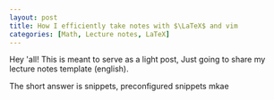```yaml
---
layout: post
title: How I efficiently take notes with $\LaTeX$ and vim
categories: [Math, Lecture notes, LaTeX]
---
```


Hey 'all! This is meant to serve as a light post, Just going to share my lecture notes template (english).

The short answer is snippets, preconfigured snippets mkae 